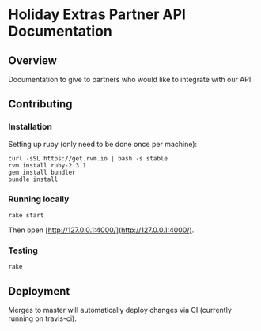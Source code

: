 # Holiday Extras Partner API Documentation

## Overview

Documentation to give to partners who would like to integrate with our API.

## Contributing

### Installation

Setting up ruby (only need to be done once per machine):

    curl -sSL https://get.rvm.io | bash -s stable
    rvm install ruby-2.3.1
    gem install bundler
    bundle install

### Running locally

    rake start

Then open [http://127.0.0.1:4000/](http://127.0.0.1:4000/).

### Testing

    rake

## Deployment

Merges to master will automatically deploy changes via CI (currently running on travis-ci).
